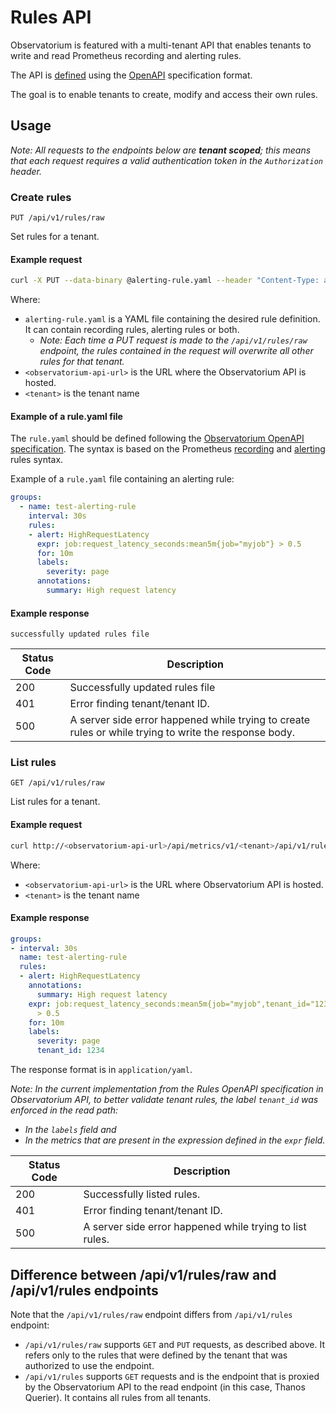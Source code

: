 # Rules API

Observatorium is featured with a multi-tenant API that enables tenants to write and read Prometheus recording and alerting rules.

The API is [defined](https://github.com/observatorium/api/blob/main/rules/spec.yaml) using the [OpenAPI](https://swagger.io/specification/) specification format.

The goal is to enable tenants to create, modify and access their own rules.

## Usage

*Note: All requests to the endpoints below are **tenant scoped**; this means that each request requires a valid authentication token in the `Authorization` header.*

### Create rules

```
PUT /api/v1/rules/raw
```

Set rules for a tenant.

#### Example request

```bash
curl -X PUT --data-binary @alerting-rule.yaml --header "Content-Type: application/yaml" http://<observatorium-api-url>/api/metrics/v1/<tenant>/api/v1/rules/raw
```

Where:

* `alerting-rule.yaml` is a YAML file containing the desired rule definition. It can contain recording rules, alerting rules or both.
  * *Note: Each time a PUT request is made to the `/api/v1/rules/raw` endpoint, the rules contained in the request will overwrite all other rules for that tenant.*
* `<observatorium-api-url>` is the URL where the Observatorium API is hosted.
* `<tenant>` is the tenant name

#### Example of a rule.yaml file

The `rule.yaml` should be defined following the [Observatorium OpenAPI specification](https://github.com/observatorium/api/blob/main/rules/spec.yaml). The syntax is based on the Prometheus [recording](https://prometheus.io/docs/prometheus/latest/configuration/recording_rules/) and [alerting](https://prometheus.io/docs/prometheus/latest/configuration/alerting_rules/) rules syntax.

Example of a `rule.yaml` file containing an alerting rule:

```yaml
groups:
  - name: test-alerting-rule
    interval: 30s
    rules:
    - alert: HighRequestLatency
      expr: job:request_latency_seconds:mean5m{job="myjob"} > 0.5
      for: 10m
      labels:
        severity: page
      annotations:
        summary: High request latency
```

#### Example response

```
successfully updated rules file
```

| Status Code | Description                                                                                           |
|-------------|-------------------------------------------------------------------------------------------------------|
| 200         | Successfully updated rules file                                                                       |
| 401         | Error finding tenant/tenant ID.                                                                       |
| 500         | A server side error happened while trying to create rules or while trying to write the response body. |

### List rules

```
GET /api/v1/rules/raw
```

List rules for a tenant.

#### Example request

```bash
curl http://<observatorium-api-url>/api/metrics/v1/<tenant>/api/v1/rules/raw
```

Where:

* `<observatorium-api-url>` is the URL where Observatorium API is hosted.
* `<tenant>` is the tenant name

#### Example response

```yaml
groups:
- interval: 30s
  name: test-alerting-rule
  rules:
  - alert: HighRequestLatency
    annotations:
      summary: High request latency
    expr: job:request_latency_seconds:mean5m{job="myjob",tenant_id="1234"}
      > 0.5
    for: 10m
    labels:
      severity: page
      tenant_id: 1234
```

The response format is in `application/yaml`.

*Note: In the current implementation from the Rules OpenAPI specification in Observatorium API, to better validate tenant rules, the label `tenant_id` was enforced in the read path:*

* *In the `labels` field and*
* *In the metrics that are present in the expression defined in the `expr` field.*

| Status Code | Description                                              |
|-------------|----------------------------------------------------------|
| 200         | Successfully listed rules.                               |
| 401         | Error finding tenant/tenant ID.                          |
| 500         | A server side error happened while trying to list rules. |

## Difference between /api/v1/rules/raw and /api/v1/rules endpoints

Note that the `/api/v1/rules/raw` endpoint differs from `/api/v1/rules` endpoint:

* `/api/v1/rules/raw` supports `GET` and `PUT` requests, as described above. It refers only to the rules that were defined by the tenant that was authorized to use the endpoint.
* `/api/v1/rules` supports `GET` requests and is the endpoint that is proxied by the Observatorium API to the read endpoint (in this case, Thanos Querier). It contains all rules from all tenants.
